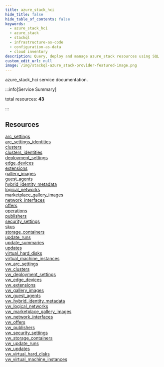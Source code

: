 ```yaml
---
title: azure_stack_hci
hide_title: false
hide_table_of_contents: false
keywords:
  - azure_stack_hci
  - azure_stack
  - stackql
  - infrastructure-as-code
  - configuration-as-data
  - cloud inventory
description: Query, deploy and manage azure_stack resources using SQL
custom_edit_url: null
image: /img/stackql-azure_stack-provider-featured-image.png
---
```


azure_stack_hci service documentation.

:::info[Service Summary]

total resources: __43__  

:::

## Resources
<div class="row">
<div class="providerDocColumn">
<a href="/services/azure_stack_hci/arc_settings/">arc_settings</a><br />
<a href="/services/azure_stack_hci/arc_settings_identities/">arc_settings_identities</a><br />
<a href="/services/azure_stack_hci/clusters/">clusters</a><br />
<a href="/services/azure_stack_hci/clusters_identities/">clusters_identities</a><br />
<a href="/services/azure_stack_hci/deployment_settings/">deployment_settings</a><br />
<a href="/services/azure_stack_hci/edge_devices/">edge_devices</a><br />
<a href="/services/azure_stack_hci/extensions/">extensions</a><br />
<a href="/services/azure_stack_hci/gallery_images/">gallery_images</a><br />
<a href="/services/azure_stack_hci/guest_agents/">guest_agents</a><br />
<a href="/services/azure_stack_hci/hybrid_identity_metadata/">hybrid_identity_metadata</a><br />
<a href="/services/azure_stack_hci/logical_networks/">logical_networks</a><br />
<a href="/services/azure_stack_hci/marketplace_gallery_images/">marketplace_gallery_images</a><br />
<a href="/services/azure_stack_hci/network_interfaces/">network_interfaces</a><br />
<a href="/services/azure_stack_hci/offers/">offers</a><br />
<a href="/services/azure_stack_hci/operations/">operations</a><br />
<a href="/services/azure_stack_hci/publishers/">publishers</a><br />
<a href="/services/azure_stack_hci/security_settings/">security_settings</a><br />
<a href="/services/azure_stack_hci/skus/">skus</a><br />
<a href="/services/azure_stack_hci/storage_containers/">storage_containers</a><br />
<a href="/services/azure_stack_hci/update_runs/">update_runs</a><br />
<a href="/services/azure_stack_hci/update_summaries/">update_summaries</a><br />
<a href="/services/azure_stack_hci/updates/">updates</a>
</div>
<div class="providerDocColumn">
<a href="/services/azure_stack_hci/virtual_hard_disks/">virtual_hard_disks</a><br />
<a href="/services/azure_stack_hci/virtual_machine_instances/">virtual_machine_instances</a><br />
<a href="/services/azure_stack_hci/vw_arc_settings/">vw_arc_settings</a><br />
<a href="/services/azure_stack_hci/vw_clusters/">vw_clusters</a><br />
<a href="/services/azure_stack_hci/vw_deployment_settings/">vw_deployment_settings</a><br />
<a href="/services/azure_stack_hci/vw_edge_devices/">vw_edge_devices</a><br />
<a href="/services/azure_stack_hci/vw_extensions/">vw_extensions</a><br />
<a href="/services/azure_stack_hci/vw_gallery_images/">vw_gallery_images</a><br />
<a href="/services/azure_stack_hci/vw_guest_agents/">vw_guest_agents</a><br />
<a href="/services/azure_stack_hci/vw_hybrid_identity_metadata/">vw_hybrid_identity_metadata</a><br />
<a href="/services/azure_stack_hci/vw_logical_networks/">vw_logical_networks</a><br />
<a href="/services/azure_stack_hci/vw_marketplace_gallery_images/">vw_marketplace_gallery_images</a><br />
<a href="/services/azure_stack_hci/vw_network_interfaces/">vw_network_interfaces</a><br />
<a href="/services/azure_stack_hci/vw_offers/">vw_offers</a><br />
<a href="/services/azure_stack_hci/vw_publishers/">vw_publishers</a><br />
<a href="/services/azure_stack_hci/vw_security_settings/">vw_security_settings</a><br />
<a href="/services/azure_stack_hci/vw_storage_containers/">vw_storage_containers</a><br />
<a href="/services/azure_stack_hci/vw_update_runs/">vw_update_runs</a><br />
<a href="/services/azure_stack_hci/vw_updates/">vw_updates</a><br />
<a href="/services/azure_stack_hci/vw_virtual_hard_disks/">vw_virtual_hard_disks</a><br />
<a href="/services/azure_stack_hci/vw_virtual_machine_instances/">vw_virtual_machine_instances</a>
</div>
</div>